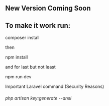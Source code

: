 ## New Version Coming Soon
## To make it work run:
<p>composer install</p>
<p>then</p>
<p>npm install</p>
<p>and for last but not least</p>
<p>npm run dev</p>
<p>Important Laravel command (Security Reasons)</p>
<h6>php artisan key:generate --ansi</h6>
